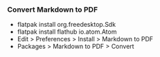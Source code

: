 ### Convert Markdown to PDF
- flatpak install org.freedesktop.Sdk
- flatpak install flathub io.atom.Atom
- Edit > Preferences > Install > Markdown to PDF
- Packages > Markdown to PDF > Convert
